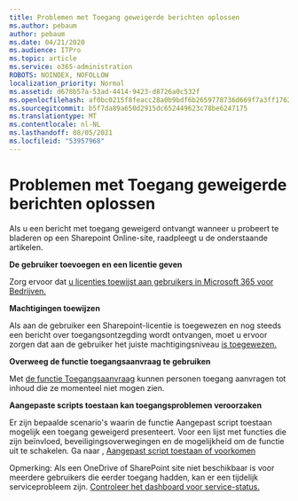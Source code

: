 ```yaml
---
title: Problemen met Toegang geweigerde berichten oplossen
ms.author: pebaum
author: pebaum
ms.date: 04/21/2020
ms.audience: ITPro
ms.topic: article
ms.service: o365-administration
ROBOTS: NOINDEX, NOFOLLOW
localization_priority: Normal
ms.assetid: d678b57a-53ad-4414-9423-d8726a0c532f
ms.openlocfilehash: af0bc0215f8feacc28a0b9bdf6b2659778736d669f7a3ff17628401e23d5fb6f
ms.sourcegitcommit: b5f7da89a650d2915dc652449623c78be6247175
ms.translationtype: MT
ms.contentlocale: nl-NL
ms.lasthandoff: 08/05/2021
ms.locfileid: "53957968"
---
```

# <a name="troubleshoot-access-denied-messages"></a>Problemen met Toegang geweigerde berichten oplossen

Als u een bericht met toegang geweigerd ontvangt wanneer u probeert te bladeren op een Sharepoint Online-site, raadpleegt u de onderstaande artikelen.

**De gebruiker toevoegen en een licentie geven**

Zorg ervoor dat [u licenties toewijst aan gebruikers in Microsoft 365 voor Bedrijven.](https://docs.microsoft.com/microsoft-365/admin/add-users/add-users)

**Machtigingen toewijzen**

Als aan de gebruiker een Sharepoint-licentie is toegewezen en nog steeds een bericht over toegangsontzegding wordt ontvangen, moet u ervoor zorgen dat aan de gebruiker het juiste machtigingsniveau [is toegewezen.](https://docs.microsoft.com/sharepoint/understanding-permission-levels)

**Overweeg de functie toegangsaanvraag te gebruiken**

Met [de functie Toegangsaanvraag](https://support.office.com/article/Set-up-and-manage-access-requests-94B26E0B-2822-49D4-929A-8455698654B3) kunnen personen toegang aanvragen tot inhoud die ze momenteel niet mogen zien. 

**Aangepaste scripts toestaan kan toegangsproblemen veroorzaken**

Er zijn bepaalde scenario's waarin de functie Aangepast script toestaan mogelijk een toegang geweigerd presenteert. Voor een lijst met functies die zijn beïnvloed, beveiligingsoverwegingen en de mogelijkheid om de functie uit te schakelen. Ga naar , [Aangepast script toestaan of voorkomen](https://docs.microsoft.com/sharepoint/allow-or-prevent-custom-script)

Opmerking: Als een OneDrive of SharePoint site niet beschikbaar is voor meerdere gebruikers die eerder toegang hadden, kan er een tijdelijk serviceprobleem zijn. [Controleer het dashboard voor service-status.](https://portal.office.com/adminportal/home#/servicehealth)


  

